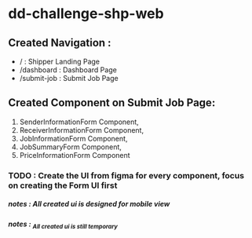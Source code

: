 # dd-challenge-shp-web

## Created Navigation :

- / : Shipper Landing Page
- /dashboard : Dashboard Page
- /submit-job : Submit Job Page

## Created Component on Submit Job Page:

1. SenderInformationForm Component,
2. ReceiverInformationForm Component,
3. JobInformationForm Component,
4. JobSummaryForm Component,
5. PriceInformationForm Component

### TODO : Create the UI from figma for every component, focus on creating the Form UI first


##### notes : All created ui is designed for mobile view


##### notes : <sub>All created ui is still temporary</sub>

